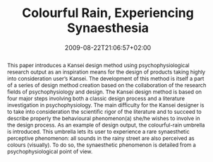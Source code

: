 ---
members: ["PLevy"]
slug: colourful-rain-experiencing-synaesthesia
title: "Colourful Rain, Experiencing Synaesthesia"
layout: single
searchFilter: Publication
searchWeight: 8
publitype: inproceedings
subsection: conference
institution:
    logo: Chiba
    short: 'Chiba U.'
    name: "Chiba University"
    web: "https://www.chiba-u.ac.jp/"
perceiving-the-invisible: true
chaire: false
date: 2009-08-22T21:06:57+02:00
citation:
    authors:
        1: ["Levy", "Pierre", "P."]
        2: ["Kim", "Dahyun", "D."]
        3: ["Tsai", "Tung Jen", "T.J."]
        4: ["Lee", "SungHee", "S.H."]
        5: ["Yamanaka", "Toshimasa", "T."]
    year: 2009
    title: "Colourful Rain – Experiencing Synaesthesia"
    proceedings: "the Proceedings of International Conference on Designing Pleasurable Products and Interfaces - DPPI09"
    firstpage: "online"
    publisher: ["", "Compiègne, France"]
reference: "Lévy, P., Kim, D., Tsai, T.J., Lee, S.H., & Yamanaka, T. (2009). Colourful Rain – Experiencing Synaesthesia. the Proceedings of International Conference on Designing Pleasurable Products and Interfaces - DPPI09. Compiègne, France."
abstract: "This paper introduces a Kansei design method using psychophysiological research output as an inspiration means for the design of products taking highly into consideration user’s Kansei. The development of this method is itself a part of a series of design method creation based on the collaboration of the research fields of psychophysiology and design. The Kansei design method is based on four major steps involving both a classic design process and a literature investigation in psychophysiology. The main difficulty for the Kansei designer is to take into consideration the scientific rigor of the literature and to succeed to describe properly the behavioural phenomenon(a) she/he wishes to involve in the design process. As an example of design output, the colourful-rain umbrella is introduced. This umbrella lets its user to experience a rare synaesthetic perceptive phenomenon: all sounds in the rainy street are also perceived as colours (visually). To do so, the synaesthetic phenomenon is detailed from a psychophysiological point of view."
link:
    1: ["paper", "paper", "https://1drv.ms/b/s!AnQx_v88q65Qv4U2hF0NTjQI7Jt5kA?e=VMrnSm"]
---